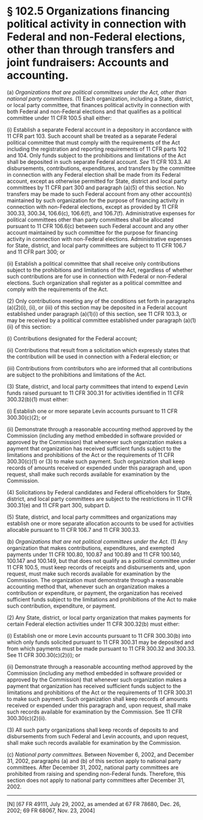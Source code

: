 # § 102.5   Organizations financing political activity in connection with Federal and non-Federal elections, other than through transfers and joint fundraisers: Accounts and accounting.

(a) *Organizations that are political committees under the Act, other than national party committees.* (1) Each organization, including a State, district, or local party committee, that finances political activity in connection with both Federal and non-Federal elections and that qualifies as a political committee under 11 CFR 100.5 shall either: 


(i) Establish a separate Federal account in a depository in accordance with 11 CFR part 103. Such account shall be treated as a separate Federal political committee that must comply with the requirements of the Act including the registration and reporting requirements of 11 CFR parts 102 and 104. Only funds subject to the prohibitions and limitations of the Act shall be deposited in such separate Federal account. *See* 11 CFR 103.3. All disbursements, contributions, expenditures, and transfers by the committee in connection with any Federal election shall be made from its Federal account, except as otherwise permitted for State, district and local party committees by 11 CFR part 300 and paragraph (a)(5) of this section. No transfers may be made to such Federal account from any other account(s) maintained by such organization for the purpose of financing activity in connection with non-Federal elections, except as provided by 11 CFR 300.33, 300.34, 106.6(c), 106.6(f), and 106.7(f). Administrative expenses for political committees other than party committees shall be allocated pursuant to 11 CFR 106.6(c) between such Federal account and any other account maintained by such committee for the purpose for financing activity in connection with non-Federal elections. Administrative expenses for State, district, and local party committees are subject to 11 CFR 106.7 and 11 CFR part 300; or 


(ii) Establish a political committee that shall receive only contributions subject to the prohibitions and limitations of the Act, regardless of whether such contributions are for use in connection with Federal or non-Federal elections. Such organization shall register as a political committee and comply with the requirements of the Act. 


(2) Only contributions meeting any of the conditions set forth in paragraphs (a)(2)(i), (ii), or (iii) of this section may be deposited in a Federal account established under paragraph (a)(1)(i) of this section, see 11 CFR 103.3, or may be received by a political committee established under paragraph (a)(1)(ii) of this section: 


(i) Contributions designated for the Federal account; 


(ii) Contributions that result from a solicitation which expressly states that the contribution will be used in connection with a Federal election; or 


(iii) Contributions from contributors who are informed that all contributions are subject to the prohibitions and limitations of the Act. 


(3) State, district, and local party committees that intend to expend Levin funds raised pursuant to 11 CFR 300.31 for activities identified in 11 CFR 300.32(b)(1) must either: 


(i) Establish one or more separate Levin accounts pursuant to 11 CFR 300.30(c)(2); or 


(ii) Demonstrate through a reasonable accounting method approved by the Commission (including any method embedded in software provided or approved by the Commission) that whenever such organization makes a payment that organization has received sufficient funds subject to the limitations and prohibitions of the Act or the requirements of 11 CFR 300.30(c)(1) or (3) to make such payment. Such organization shall keep records of amounts received or expended under this paragraph and, upon request, shall make such records available for examination by the Commission. 


(4) Solicitations by Federal candidates and Federal officeholders for State, district, and local party committees are subject to the restrictions in 11 CFR 300.31(e) and 11 CFR part 300, subpart D. 


(5) State, district, and local party committees and organizations may establish one or more separate allocation accounts to be used for activities allocable pursuant to 11 CFR 106.7 and 11 CFR 300.33. 


(b) *Organizations that are not political committees under the Act.* (1) Any organization that makes contributions, expenditures, and exempted payments under 11 CFR 100.80, 100.87 and 100.89 and 11 CFR 100.140, 100.147 and 100.149, but that does not qualify as a political committee under 11 CFR 100.5, must keep records of receipts and disbursements and, upon request, must make such records available for examination by the Commission. The organization must demonstrate through a reasonable accounting method that, whenever such an organization makes a contribution or expenditure, or payment, the organization has received sufficient funds subject to the limitations and prohibitions of the Act to make such contribution, expenditure, or payment. 


(2) Any State, district, or local party organization that makes payments for certain Federal election activities under 11 CFR 300.32(b) must either: 


(i) Establish one or more Levin accounts pursuant to 11 CFR 300.30(b) into which only funds solicited pursuant to 11 CFR 300.31 may be deposited and from which payments must be made pursuant to 11 CFR 300.32 and 300.33. See 11 CFR 300.30(c)(2)(i); or 


(ii) Demonstrate through a reasonable accounting method approved by the Commission (including any method embedded in software provided or approved by the Commission) that whenever such organization makes a payment that organization has received sufficient funds subject to the limitations and prohibitions of the Act or the requirements of 11 CFR 300.31 to make such payment. Such organization shall keep records of amounts received or expended under this paragraph and, upon request, shall make such records available for examination by the Commission. See 11 CFR 300.30(c)(2)(ii). 


(3) All such party organizations shall keep records of deposits to and disbursements from such Federal and Levin accounts, and upon request, shall make such records available for examination by the Commission. 


(c) *National party committees.* Between November 6, 2002, and December 31, 2002, paragraphs (a) and (b) of this section apply to national party committees. After December 31, 2002, national party committees are prohibited from raising and spending non-Federal funds. Therefore, this section does not apply to national party committees after December 31, 2002.



---

[N] [67 FR 49111, July 29, 2002, as amended at 67 FR 78680, Dec. 26, 2002; 69 FR 68067, Nov. 23, 2004]




